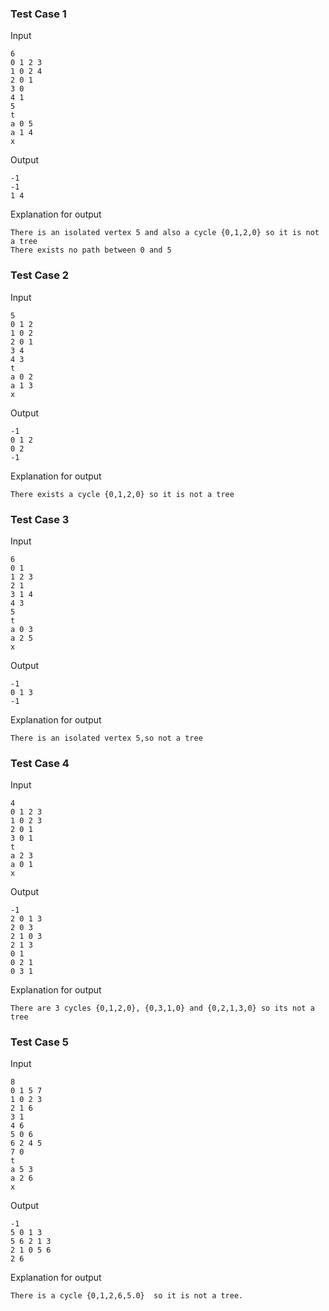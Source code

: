 
### Test Case 1

Input

```
6
0 1 2 3
1 0 2 4
2 0 1
3 0
4 1
5
t
a 0 5
a 1 4
x
```

Output

```
-1
-1
1 4
```

Explanation for output

```
There is an isolated vertex 5 and also a cycle {0,1,2,0} so it is not a tree
There exists no path between 0 and 5
```

### Test Case 2

Input

```
5
0 1 2
1 0 2
2 0 1
3 4
4 3
t
a 0 2
a 1 3
x
```

Output

```
-1
0 1 2
0 2
-1
```

Explanation for output

```
There exists a cycle {0,1,2,0} so it is not a tree
```

### Test Case 3

Input

```
6
0 1
1 2 3
2 1
3 1 4
4 3
5
t
a 0 3
a 2 5
x
```

Output

```
-1
0 1 3
-1
```

Explanation for output

```
There is an isolated vertex 5,so not a tree

```


### Test Case 4

Input

```
4
0 1 2 3
1 0 2 3
2 0 1
3 0 1
t
a 2 3
a 0 1
x
```

Output

```
-1
2 0 1 3
2 0 3
2 1 0 3
2 1 3
0 1
0 2 1
0 3 1
```

Explanation for output

```
There are 3 cycles {0,1,2,0}, {0,3,1,0} and {0,2,1,3,0} so its not a tree
```


### Test Case 5

Input

```
8
0 1 5 7
1 0 2 3
2 1 6
3 1
4 6
5 0 6
6 2 4 5
7 0
t
a 5 3
a 2 6
x
```

Output

```
-1
5 0 1 3
5 6 2 1 3
2 1 0 5 6
2 6
```

Explanation for output

```
There is a cycle {0,1,2,6,5.0}  so it is not a tree.
```

